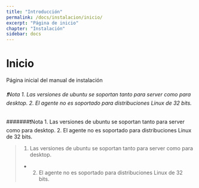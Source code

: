 ```yaml
---
title: "Introducción"
permalink: /docs/instalacion/inicio/
excerpt: "Página de inicio"
chapter: "Instalación" 
sidebar: docs
---
```


# Inicio

Página inicial del manual de instalación
###### ❗Nota 1. Las versiones de ubuntu se soportan tanto para server como para desktop. 2. El agente no es soportado para distribuciones Linux de 32 bits.

#######❗Nota 1. Las versiones de ubuntu se soportan tanto para server como para desktop. 2. El agente no es soportado para distribuciones Linux de 32 bits.

> 1. Las versiones de ubuntu se soportan tanto para server como para desktop.
> - 2. El agente no es soportado para distribuciones Linux de 32 bits.
